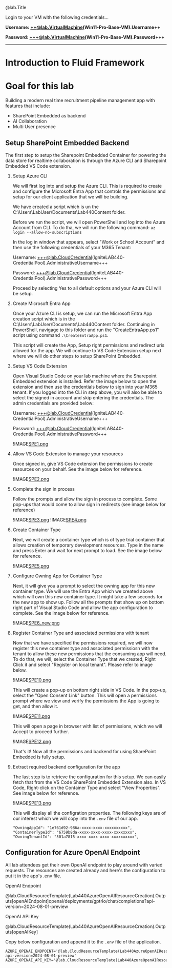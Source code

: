 
@lab.Title

Login to your VM with the following credentials...

**Username: ++@lab.VirtualMachine(Win11-Pro-Base-VM).Username++**

**Password: +++@lab.VirtualMachine(Win11-Pro-Base-VM).Password+++** 

---

# Introduction to Fluid Framework

# Goal for this lab

Building a modern real time recruitment pipeline management app with features that include:
- SharePoint Embedded as backend
- AI Collaboration
- Multi User presence

## Setup SharePoint Embedded Backend

The first step to setup the Sharepoint Embedded Container for powering the data store for realtime collaboration is through the Azure CLI and Sharepoint Embedded VS Code extension.

1. Setup Azure CLI

	We will first log into and setup the Azure CLI. This is required to create and configure the Microsoft Entra App that controls the permissions and setup for our client application that we will be building. 

	We have created a script which is un the C:\Users\LabUser\Documents\Lab440Content folder.

	Before we run the script, we will open PowerShell and log into the Azure Account from CLI. To do tha, we will run the following command:
	`az login --allow-no-subscriptions`

	In the log in window that appears, select "Work or School Account" and then use the following credentials of your M365 Tenant:

	Username:
	+++@lab.CloudCredential(IgniteLAB440-CredentialPool).AdministrativeUsername+++

	Password:
	+++@lab.CloudCredential(IgniteLAB440-CredentialPool).AdministrativePassword+++

	Proceed by selecting Yes to all default options and your Azure CLI will be setup.

1. Create Microsoft Entra App

	Once your Azure CLI is setup, we can run the Microsoft Entra App creation script which is in the C:\Users\LabUser\Documents\Lab440Content folder. Continuing in PowerShell, navigage to this folder and run the "CreateEntraApp.ps1" script using command `.\CreateEntraApp.ps1`. 

	This script will create the App, Setup right permissions and redirect uris allowed for the app. We will continue to VS Code Extension setup next where we will do other steps to setup SharePoint Embedded.

1. Setup VS Code Extension

	Open Visual Studio Code on your lab machine where the Sharepoint Embedded extension is installed. Refer the image below to open the extension and then use the credentials below to sign into your M365 tenant. If you logged into the CLI in step above, you will also be able to select the signed in account and skip entering the credentials. The admin credentials are provided below:

	Username:
	+++@lab.CloudCredential(IgniteLAB440-CredentialPool).AdministrativeUsername+++

	Password:
	+++@lab.CloudCredential(IgniteLAB440-CredentialPool).AdministrativePassword+++

	!IMAGE[SPE1.png](instructions276017/SPE1.png)

1. Allow VS Code Extension to manage your resources

	Once signed in, give VS Code extension the permissions to create resources on your behalf. See the image below for reference.

	!IMAGE[SPE2.png](instructions276017/SPE2.png)

1. Complete the sign in process

	Follow the prompts and allow the sign in process to complete. Some pop-ups that would come to allow sign in redirects (see image below for reference)

	!IMAGE[SPE3.png](instructions276017/SPE3.png)
	!IMAGE[SPE4.png](instructions276017/SPE4.png)

1. Create Container Type

	Next, we will create a container type which is of type trial container that allows creation of temporary development resources. Type in the name and press Enter and wait for next prompt to load. See the image below for reference.

	!IMAGE[SPE5.png](instructions276017/SPE5.png)

1. Configure Owning App for Container Type

	Next, it will give you a prompt to select the owning app for this new container type. We will use the Entra App which we created above which will own this new container type. It might take a few seconds for the new app to show up. Follow all the prompts that show up on bottom right part of Visual Studio Code and allow the app configuration to complete. See the image below for reference.

	!IMAGE[SPE6_new.png](instructions276017/SPE6_new.png)

1. Register Container Type and associated permissions with tenant

	Now that we have specified the permissions required, we will now register this new container type and associated permissiosn with the tenant to allow these new permissions that the consuming app will need. To do that, we will, select the Container Type that we created, Right Click it and select "Register on local tenant". Please refer to image below.

	!IMAGE[SPE10.png](instructions276017/SPE10.png)

	This will create a pop-up on bottom right side in VS Code. In the pop-up, select the "Open Consent Link" button. This will open a permissions prompt where we view and verify the permissions the App is going to get, and then allow it.

	!IMAGE[SPE11.png](instructions276017/SPE11.png)

	This will open a page in browser with list of permissions, which we will Accept to proceed further.

	!IMAGE[SPE12.png](instructions276017/SPE12.png)

	That's it! Now all the permissions and backend for using SharePoint Embedded is fully setup. 
	
1. Extract required backend configuration for the app

	The last step is to retrieve the configuration for this setup. We can easily fetch that from the VS Code SharePoint Embedded Extension also. In VS Code, Right-click on the Container Type and select "View Properties". See image below for reference.

	!IMAGE[SPE13.png](instructions276017/SPE13.png)

	This will display all the configration properties. The following keys are of our interest which we will copy into the `.env` file of our app.

	```
	"OwningAppId": "1e761d92-986a-xxxx-xxxx-xxxxxxxxxx",
	"ContainerTypeId": "6759b8da-xxxx-xxxx-xxxx-xxxxxxxx",
	"OwningTenantId": "501a7815-xxxx-xxxx-xxxx-xxxxxxxxxx",
	```

## Configuration for Azure OpenAI Endpoint

All lab attendees get their own OpenAI endpoint to play around with varied requests. The resources are created already and here's the configuration to put it in the app's .env file.

OpenAI Endpoint

@lab.CloudResourceTemplate(Lab440AzureOpenAIResourceCreation).Outputs[openAIEndpoint]openai/deployments/gpt4o/chat/completions?api-version=2024-08-01-preview

OpenAI API Key

@lab.CloudResourceTemplate(Lab440AzureOpenAIResourceCreation).Outputs[openAIKey]

Copy below configuration and append it to the `.env` file of the application.

```
AZURE_OPENAI_ENDPOINT='@lab.CloudResourceTemplate(Lab440AzureOpenAIResourceCreation).Outputs[openAIEndpoint]openai/deployments/gpt4o/chat/completions?api-version=2024-08-01-preview'
AZURE_OPENAI_API_KEY='@lab.CloudResourceTemplate(Lab440AzureOpenAIResourceCreation).Outputs[openAIKey]'
```